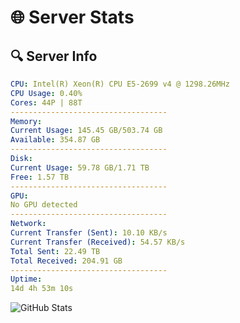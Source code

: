 # 🌐 Server Stats
## 🔍 Server Info
```yaml
CPU: Intel(R) Xeon(R) CPU E5-2699 v4 @ 1298.26MHz
CPU Usage: 0.40%
Cores: 44P | 88T
-----------------------------------
Memory:
Current Usage: 145.45 GB/503.74 GB
Available: 354.87 GB
-----------------------------------
Disk:
Current Usage: 59.78 GB/1.71 TB
Free: 1.57 TB
-----------------------------------
GPU:
No GPU detected
-----------------------------------
Network:
Current Transfer (Sent): 10.10 KB/s
Current Transfer (Received): 54.57 KB/s
Total Sent: 22.49 TB
Total Received: 204.91 GB
-----------------------------------
Uptime:
14d 4h 53m 10s
```
![GitHub Stats](https://img.shields.io/badge/Updated-2025-03-22_02:15:59-blue)